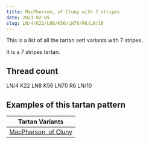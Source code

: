 ```yaml
---
title: MacPherson, of Cluny with 7 stripes
date: 2023-02-05
slug: LN/4/K22/LN8/K56/LN70/R6/LN/10
---
```

This is a list of all the tartan sett variants with 7 stripes.

It is a 7 stripes tartan.


## Thread count
LN/4 K22 LN8 K56 LN70 R6 LN/10

## Examples of this tartan pattern

| Tartan Variants |
|---------------|
| [MacPherson, of Cluny](/variants/ln/4/k22/ln8/k56/ln70/r6/ln/10-k000000-lne0e0e0-rc00000)||
